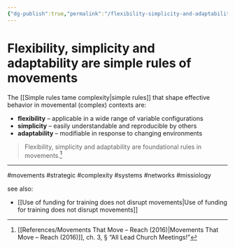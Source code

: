 ```yaml
---
{"dg-publish":true,"permalink":"/flexibility-simplicity-and-adaptability-are-simple-rules-of-movements/"}
---
```


# Flexibility, simplicity and adaptability are simple rules of movements

The [[Simple rules tame complexity\|simple rules]] that shape effective behavior in movemental (complex) contexts are:
- **flexibility** – applicable in a wide range of variable configurations
- **simplicity** – easily understandable and reproducible by others
- **adaptability** – modifiable in response to changing environments

> Flexibility, simplicity and adaptability are foundational rules in movements.[^1]

--- 
#movements #strategic #complexity #systems #networks #missiology 

see also:
- [[Use of funding for training does not disrupt movements\|Use of funding for training does not disrupt movements]]

[^1]: [[References/Movements That Move – Reach (2016)\|Movements That Move – Reach (2016)]], ch. 3, § “All Lead Church Meetings!”